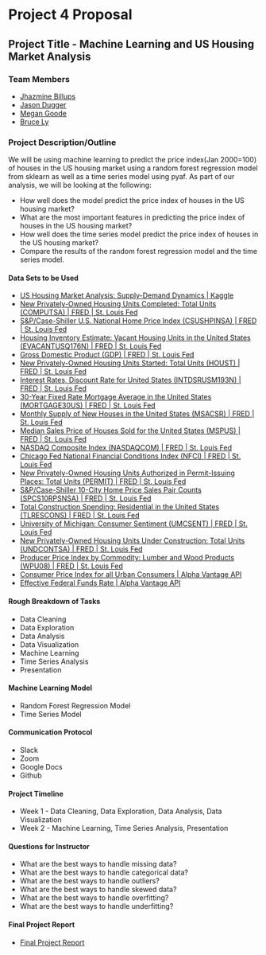 # Project 4 Proposal

## Project Title - Machine Learning and US Housing Market Analysis

### Team Members

* [Jhazmine Billups](https://www.linkedin.com/in/jhazmine-billups/)
* [Jason Dugger](https://www.linkedin.com/in/jason-dugger-5277982a/)
* [Megan Goode](https://www.linkedin.com/in/megan-goode-0b419a60/)
* [Bruce Ly](https://www.linkedin.com/in/bruce-ly-8b8295151/)

### Project Description/Outline

We will be using machine learning to predict the price index(Jan 2000=100) of houses in the US housing market using a random forest regression model from sklearn as well as a time series model using pyaf. As part of our analysis, we will be looking at the following:

* How well does the model predict the price index of houses in the US housing market?
* What are the most important features in predicting the price index of houses in the US housing market?
* How well does the time series model predict the price index of houses in the US housing market?
* Compare the results of the random forest regression model and the time series model.

#### Data Sets to be Used

* [US Housing Market Analysis: Supply-Demand Dynamics | Kaggle](https://www.kaggle.com/datasets/utkarshx27/factors-influence-house-price-in-us)
* [New Privately-Owned Housing Units Completed: Total Units (COMPUTSA) | FRED | St. Louis Fed](https://fred.stlouisfed.org/series/COMPUTSA)
* [S&P/Case-Shiller U.S. National Home Price Index (CSUSHPINSA) | FRED | St. Louis Fed](https://fred.stlouisfed.org/series/CSUSHPINSA)
* [Housing Inventory Estimate: Vacant Housing Units in the United States (EVACANTUSQ176N) | FRED | St. Louis Fed](https://fred.stlouisfed.org/series/EVACANTUSQ176N)
* [Gross Domestic Product (GDP) | FRED | St. Louis Fed](https://fred.stlouisfed.org/series/GDP)
* [New Privately-Owned Housing Units Started: Total Units (HOUST) | FRED | St. Louis Fed](https://fred.stlouisfed.org/series/HOUST)
* [Interest Rates, Discount Rate for United States (INTDSRUSM193N) | FRED | St. Louis Fed](https://fred.stlouisfed.org/series/INTDSRUSM193N)
* [30-Year Fixed Rate Mortgage Average in the United States (MORTGAGE30US) | FRED | St. Louis Fed](https://fred.stlouisfed.org/series/MORTGAGE30US)
* [Monthly Supply of New Houses in the United States (MSACSR) | FRED | St. Louis Fed](https://fred.stlouisfed.org/series/MSACSR)
* [Median Sales Price of Houses Sold for the United States (MSPUS) | FRED | St. Louis Fed](https://fred.stlouisfed.org/series/MSPUS)
* [NASDAQ Composite Index (NASDAQCOM) | FRED | St. Louis Fed](https://fred.stlouisfed.org/series/NASDAQCOM)
* [Chicago Fed National Financial Conditions Index (NFCI) | FRED | St. Louis Fed](https://fred.stlouisfed.org/series/NFCI)
* [New Privately-Owned Housing Units Authorized in Permit-Issuing Places: Total Units (PERMIT) | FRED | St. Louis Fed](https://fred.stlouisfed.org/series/PERMIT)
* [S&P/Case-Shiller 10-City Home Price Sales Pair Counts (SPCS10RPSNSA) | FRED | St. Louis Fed](https://fred.stlouisfed.org/series/SPCS10RPSNSA)
* [Total Construction Spending: Residential in the United States (TLRESCONS) | FRED | St. Louis Fed](https://fred.stlouisfed.org/series/TLRESCONS)
* [University of Michigan: Consumer Sentiment (UMCSENT) | FRED | St. Louis Fed](https://fred.stlouisfed.org/series/UMCSENT)
* [New Privately-Owned Housing Units Under Construction: Total Units (UNDCONTSA) | FRED | St. Louis Fed](https://fred.stlouisfed.org/series/UNDCONTSA)
* [Producer Price Index by Commodity: Lumber and Wood Products (WPU08) | FRED | St. Louis Fed](https://fred.stlouisfed.org/series/WPU08)
* [Consumer Price Index for all Urban Consumers | Alpha Vantage API](https://www.alphavantage.co/query?function=CPI&interval=monthly&apikey=demo)
* [Effective Federal Funds Rate | Alpha Vantage API](https://www.alphavantage.co/query?function=FEDERAL_FUNDS_RATE&interval=monthly&apikey=demo)

#### Rough Breakdown of Tasks

* Data Cleaning
* Data Exploration
* Data Analysis
* Data Visualization
* Machine Learning
* Time Series Analysis
* Presentation

#### Machine Learning Model

* Random Forest Regression Model
* Time Series Model

#### Communication Protocol

* Slack
* Zoom
* Google Docs
* Github

#### Project Timeline

* Week 1 - Data Cleaning, Data Exploration, Data Analysis, Data Visualization
* Week 2 - Machine Learning, Time Series Analysis, Presentation

#### Questions for Instructor

* What are the best ways to handle missing data?
* What are the best ways to handle categorical data?
* What are the best ways to handle outliers?
* What are the best ways to handle skewed data?
* What are the best ways to handle overfitting?
* What are the best ways to handle underfitting?

#### Final Project Report

* [Final Project Report](https://github.com/CptSasquatch/project-4)
